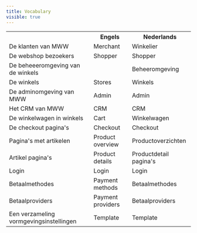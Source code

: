 ```yaml
---
title: Vocabulary
visible: true
---
```


<table class="data-table">
<tbody>
<tr>
<th>&nbsp;</th>
<th><strong>Engels</strong></th>
<th><strong>Nederlands</strong></th>
</tr>
<tr>
<td>De klanten van MWW</td>
<td>Merchant</td>
<td>Winkelier</td>
</tr>
<tr>
<td>De webshop bezoekers</td>
<td>Shopper</td>
<td>Shopper</td>
</tr>
<tr>
<td>De beheeeromgeving van de winkels</td>
<td>&nbsp;</td>
<td>Beheeromgeving</td>
</tr>
<tr>
<td>De winkels</td>
<td>Stores</td>
<td>Winkels</td>
</tr>
<tr>
<td>De adminomgeving van MWW</td>
<td>Admin</td>
<td>Admin</td>
</tr>
<tr>
<td>Het CRM van MWW</td>
<td>CRM</td>
<td>CRM</td>
</tr>
<tr>
<td>De winkelwagen in winkels</td>
<td>Cart</td>
<td>Winkelwagen</td>
</tr>
<tr>
<td>De checkout pagina's</td>
<td>Checkout</td>
<td>Checkout</td>
</tr>
<tr>
<td>Pagina's met artikelen</td>
<td>Product overview</td>
<td>Productoverzichten</td>
</tr>
<tr>
<td>Artikel pagina's</td>
<td>Product details</td>
<td>Productdetail pagina's</td>
</tr>
<tr>
<td>Login</td>
<td>Login</td>
<td>Login</td>
</tr>
<tr>
<td>Betaalmethodes</td>
<td>Payment methods</td>
<td>Betaalmethodes</td>
</tr>
<tr>
<td>Betaalproviders</td>
<td>Payment providers</td>
<td>Betaalproviders</td>
</tr>
<tr>
<td>Een verzameling vormgevingsinstellingen</td>
<td>Template</td>
<td>Template</td>
</tr>
</tbody>
</table>